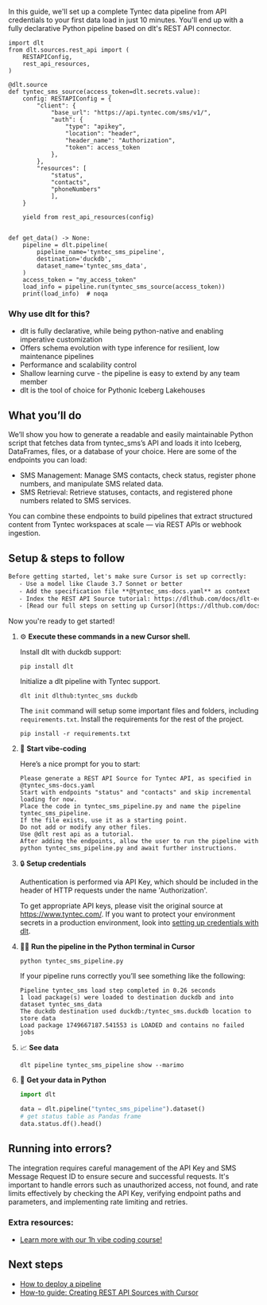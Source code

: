 In this guide, we'll set up a complete Tyntec data pipeline from API credentials to your first data load in just 10 minutes. You'll end up with a fully declarative Python pipeline based on dlt's REST API connector.

```python-outcome
import dlt
from dlt.sources.rest_api import (
    RESTAPIConfig,
    rest_api_resources,
)

@dlt.source
def tyntec_sms_source(access_token=dlt.secrets.value):
    config: RESTAPIConfig = {
        "client": {
            "base_url": "https://api.tyntec.com/sms/v1/",
            "auth": {
                "type": "apikey",
                "location": "header",
                "header_name": "Authorization",
                "token": access_token
            },
        },
        "resources": [
            "status",
            "contacts",
            "phoneNumbers"
            ],
    }

    yield from rest_api_resources(config)


def get_data() -> None:
    pipeline = dlt.pipeline(
        pipeline_name='tyntec_sms_pipeline',
        destination='duckdb',
        dataset_name='tyntec_sms_data', 
    )
    access_token = "my_access_token"
    load_info = pipeline.run(tyntec_sms_source(access_token))
    print(load_info)  # noqa
```

### Why use dlt for this?

- dlt is fully declarative, while being python-native and enabling imperative customization
- Offers schema evolution with type inference for resilient, low maintenance pipelines
- Performance and scalability control
- Shallow learning curve - the pipeline is easy to extend by any team member
- dlt is the tool of choice for Pythonic Iceberg Lakehouses

## What you’ll do

We’ll show you how to generate a readable and easily maintainable Python script that fetches data from tyntec_sms’s API and loads it into Iceberg, DataFrames, files, or a database of your choice. Here are some of the endpoints you can load:

- SMS Management: Manage SMS contacts, check status, register phone numbers, and manipulate SMS related data.
- SMS Retrieval: Retrieve statuses, contacts, and registered phone numbers related to SMS services.

You can combine these endpoints to build pipelines that extract structured content from Tyntec workspaces at scale — via REST APIs or webhook ingestion.

## Setup & steps to follow

```default
Before getting started, let's make sure Cursor is set up correctly:
   - Use a model like Claude 3.7 Sonnet or better
   - Add the specification file **@tyntec_sms-docs.yaml** as context
   - Index the REST API Source tutorial: https://dlthub.com/docs/dlt-ecosystem/verified-sources/rest_api/ and add it to context as **@dlt rest api**
   - [Read our full steps on setting up Cursor](https://dlthub.com/docs/dlt-ecosystem/llm-tooling/cursor-restapi#23-configuring-cursor-with-documentation)
```

Now you're ready to get started! 

1. ⚙️ **Execute these commands in a new Cursor shell.**
    
    Install dlt with duckdb support:
    ```shell
    pip install dlt
    ```

    Initialize a dlt pipeline with Tyntec support.
    ```shell
    dlt init dlthub:tyntec_sms duckdb
    ```

    The `init` command will setup some important files and folders, including `requirements.txt`. Install the requirements for the rest of the project.
    ```shell
    pip install -r requirements.txt
    ```
    
2. 🤠 **Start vibe-coding**
    
    Here’s a nice prompt for you to start: 
    
    ```prompt
    Please generate a REST API Source for Tyntec API, as specified in @tyntec_sms-docs.yaml 
    Start with endpoints "status" and "contacts" and skip incremental loading for now. 
    Place the code in tyntec_sms_pipeline.py and name the pipeline tyntec_sms_pipeline. 
    If the file exists, use it as a starting point. 
    Do not add or modify any other files. 
    Use @dlt rest api as a tutorial. 
    After adding the endpoints, allow the user to run the pipeline with python tyntec_sms_pipeline.py and await further instructions.
    ```

    
3. 🔒 **Setup credentials** 
    
    Authentication is performed via API Key, which should be included in the header of HTTP requests under the name 'Authorization'.
    
    To get appropriate API keys, please visit the original source at https://www.tyntec.com/.
    If you want to protect your environment secrets in a production environment, look into [setting up credentials with dlt](https://dlthub.com/docs/walkthroughs/add_credentials).
    
4. 🏃‍♀️ **Run the pipeline in the Python terminal in Cursor**
    
    ```shell
    python tyntec_sms_pipeline.py
    ```
    
    If your pipeline runs correctly you’ll see something like the following:
    
    ```shell
    Pipeline tyntec_sms load step completed in 0.26 seconds
    1 load package(s) were loaded to destination duckdb and into dataset tyntec_sms_data
    The duckdb destination used duckdb:/tyntec_sms.duckdb location to store data
    Load package 1749667187.541553 is LOADED and contains no failed jobs
    ```
    
5. 📈 **See data**
    
    ```shell
    dlt pipeline tyntec_sms_pipeline show --marimo
    ```
    
6. 🐍 **Get your data in Python**
    
    ```python
    import dlt

   data = dlt.pipeline("tyntec_sms_pipeline").dataset()
   # get status table as Pandas frame
   data.status.df().head()
    ```

## Running into errors?

The integration requires careful management of the API Key and SMS Message Request ID to ensure secure and successful requests. It's important to handle errors such as unauthorized access, not found, and rate limits effectively by checking the API Key, verifying endpoint paths and parameters, and implementing rate limiting and retries.

### Extra resources:

- [Learn more with our 1h vibe coding course!](https://www.youtube.com/watch?v=GGid70rnJuM)

## Next steps

- [How to deploy a pipeline](https://dlthub.com/docs/walkthroughs/deploy-a-pipeline)
- [How-to guide: Creating REST API Sources with Cursor](https://dlthub.com/docs/dlt-ecosystem/llm-tooling/cursor-restapi)